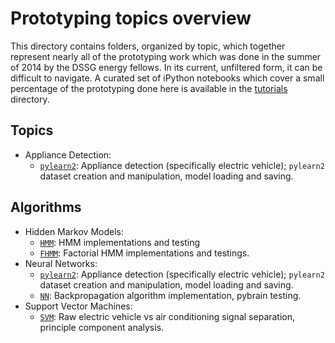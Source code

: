 Prototyping topics overview
===========================

This directory contains folders, organized by topic, which together represent
nearly all of the prototyping work which was done in the summer of 2014 by
the DSSG energy fellows. In its current, unfiltered form, it can be difficult
to navigate. A curated set of iPython notebooks which cover a small percentage
of the prototyping done here is available in the
[tutorials](https://github.com/dssg/wikienergy/tree/master/docs/tutorials)
directory.


Topics
------
- Appliance Detection:
  - [`pylearn2`](https://github.com/dssg/wikienergy/tree/master/proto/pylearn2):
    Appliance detection (specifically electric vehicle); `pylearn2` dataset
    creation and manipulation, model loading and saving.

Algorithms
----------
- Hidden Markov Models:
  - [`HMM`](https://github.com/dssg/wikienergy/tree/master/proto/HMM):
    HMM implementations and testing
  - [`FHMM`](https://github.com/dssg/wikienergy/tree/master/proto/FHMM):
    Factorial HMM implementations and testings.
- Neural Networks:
  - [`pylearn2`](https://github.com/dssg/wikienergy/tree/master/proto/pylearn2):
    Appliance detection (specifically electric vehicle); `pylearn2` dataset
    creation and manipulation, model loading and saving.
  - [`NN`](https://github.com/dssg/wikienergy/tree/master/proto/NN):
    Backpropagation algorithm implementation, pybrain testing.
- Support Vector Machines:
  - [`SVM`](https://github.com/dssg/wikienergy/tree/master/proto/SVM):
    Raw electric vehicle vs air conditioning signal separation, principle
    component analysis.
